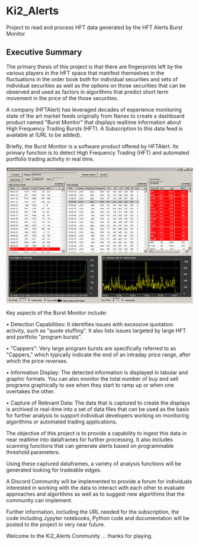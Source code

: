 # Ki2_Alerts

Project to read and process HFT data generated by the HFT Alerts Burst Monitor

## Executive Summary

The primary thesis of this project is that there are fingerprints left by the various players in the HFT space that manifest themselves in the fluctuations in the order book both for individual securities and sets of individual securities as well as the options on those securities that can be observed and used as factors in algorithms that predict short term movement in the price of the those securities.

A company (HFTAlert) has leveraged decades of experience monitoring state of the art market feeds originally from Nanex to create a dashboard product named "Burst Monitor" that displays realtime information about High Frequency Trading Bursts (HFT).  A Subscription to this data feed is available at (URL to be added).

Briefly, the Burst Monitor is a software product offered by HFTAlert. Its primary function is to detect High Frequency Trading (HFT) and automated portfolio trading activity in real time.

<div align="center">
  <img src="./images/Burst_Monitor.png" alt="Burst Monitor" />
</div>

Key aspects of the Burst Monitor include:

• Detection Capabilities: It identifies issues with excessive quotation activity, such as "quote stuffing". It also lists issues targeted by large HFT and portfolio "program bursts".

• "Cappers": Very large program bursts are specifically referred to as "Cappers," which typically indicate the end of an intraday price range, after which the price reverses.

• Information Display: The detected information is displayed in tabular and graphic formats. You can also monitor the total number of buy and sell programs graphically to see when they start to ramp up or when one overtakes the other.

• Capture of Relevant Data: The data that is captured to create the displays is archived in real-time into a set of data files that can be used as the basis for further analysis to support individual developers working on monitoring algorithms or automated trading applications.

The objective of this project is to provide a capability to ingest this data in near realtime into dataframes for further processing.  It also includes scanning functions that can generate alerts based on programmable threshold parameters.

Using these captured dataframes, a variety of analysis functions will be generated looking for tradeable edges.

A Discord Community will be implemented to provide a forum for individuals interested in working with the data to interact with each other to evaluate approaches and algortihms as well as to suggest new algortihms that the community can implement.

Further information, including the URL needed for the subscription, the code including Jypyter notebooks, Python code and documentation will be posted to the project in very near future.

Welcome to the Ki2_Alerts Community ... thanks for playing.